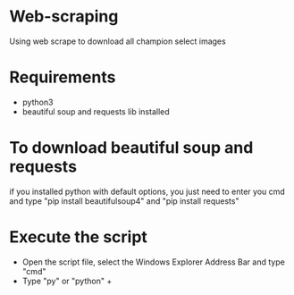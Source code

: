 # Web-scraping
Using web scrape to download all champion select images

# Requirements
- python3 
- beautiful soup and requests lib installed 

# To download beautiful soup and requests
if you installed python with default options, you just need to enter you cmd and type "pip install beautifulsoup4" and "pip install requests"

# Execute the script 
- Open the script file, select the Windows Explorer Address Bar and type "cmd" 
- Type "py" or "python" + 
